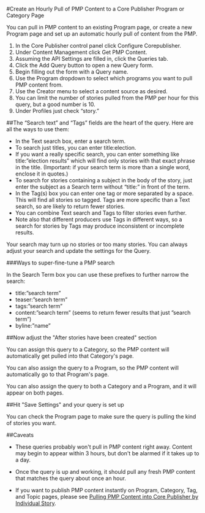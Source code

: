 #Create an Hourly Pull of PMP Content to a Core Publisher Program or Category Page

You can pull in PMP content to an existing Program page, or create a new Program page and set up an automatic hourly pull of content from the PMP. 

1. In the Core Publisher control panel click Configure Corepublisher.
2. Under Content Management click Get PMP Content.
3. Assuming the API Settings are filled in, click the Queries tab.
4. Click the Add Query button to open a new Query form.
5. Begin filling out the form with a Query name. 
6. Use the Program dropdown to select which programs you want to pull PMP content from.
7. Use the Creator menu to select a content source as desired. 
8. You can limit the number of stories pulled from the PMP per hour for this query, but a good number is 10. 
9. Under Profiles just check “story.” 

##The “Search text” and “Tags” fields are the heart of the query. Here are all the ways to use them:

* In the Text search box, enter a search term.
* To search just titles, you can enter title:election.
* If you want a really specific search, you can enter something like title:”election results” which will find only stories with that exact phrase in the title. (Important: if your search term is more than a single word, enclose it in quotes.)
* To search for stories containing a subject in the body of the story, just enter the subject as a Search term without “title:” in front of the term.
* In the Tag(s) box you can enter one tag or more separated by a space. This will find all stories so tagged. Tags are more specific than a Text search, so are likely to return fewer stories.
* You can combine Text search and Tags to filter stories even further.
* Note also that different producers use Tags in different ways, so a search for stories by Tags may produce inconsistent or incomplete results.

Your search may turn up no stories or too many stories. You can always adjust your search and update the settings for the Query. 

###Ways to super-fine-tune a PMP search

In the Search Term box you can use these prefixes to further narrow the search:

* title:”search term”
* teaser:”search term”
* tags:”search term”
* content:”search term” (seems to return fewer results that just ”search term”)
* byline:”name”

##Now adjust the "After stories have been created" section

You can assign this query to a Category, so the PMP content will automatically get pulled into that Category's page.

You can also assign the query to a Program, so the PMP content will automatically go to that Program's page.

You can also assign the query to both a Category and a Program, and it will appear on both pages.

##Hit "Save Settings" and your query is set up

You can check the Program page to make sure the query is pulling the kind of stories you want.

##Caveats

* These queries probably won't pull in PMP content right away. Content may begin to appear within 3 hours, but don't be alarmed if it takes up to a day.

* Once the query is up and working, it should pull any fresh PMP content that matches the query about once an hour.

* If you want to publish PMP content instantly on Program, Category, Tag, and Topic pages, please see [Pulling PMP Content into Core Publisher by Individual Story](/pulling-pmp-content-into-cp-by-story.md).
